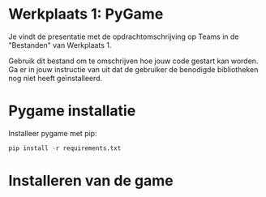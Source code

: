 # Werkplaats 1: PyGame
Je vindt de presentatie met de opdrachtomschrijving op Teams in de "Bestanden" van Werkplaats 1. 

Gebruik dit bestand om te omschrijven hoe jouw code gestart kan worden. Ga er in jouw instructie van uit dat de gebruiker de benodigde bibliotheken nog niet heeft geïnstalleerd.


# Pygame installatie

Installeer pygame met pip:
    
```python
pip install -r requirements.txt
```

# Installeren van de game

